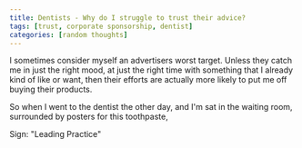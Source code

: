 ```yaml
---
title: Dentists - Why do I struggle to trust their advice?
tags: [trust, corporate sponsorship, dentist]
categories: [random thoughts]
---
```

I sometimes consider myself an advertisers worst target.  Unless they catch me in just the right mood, at just the right 
time with something that I already kind of like or want, then their efforts are actually more likely to put me off 
buying their products.

So when I went to the dentist the other day, and I'm sat in the waiting room, surrounded by posters for this toothpaste,  


Sign: "Leading Practice"